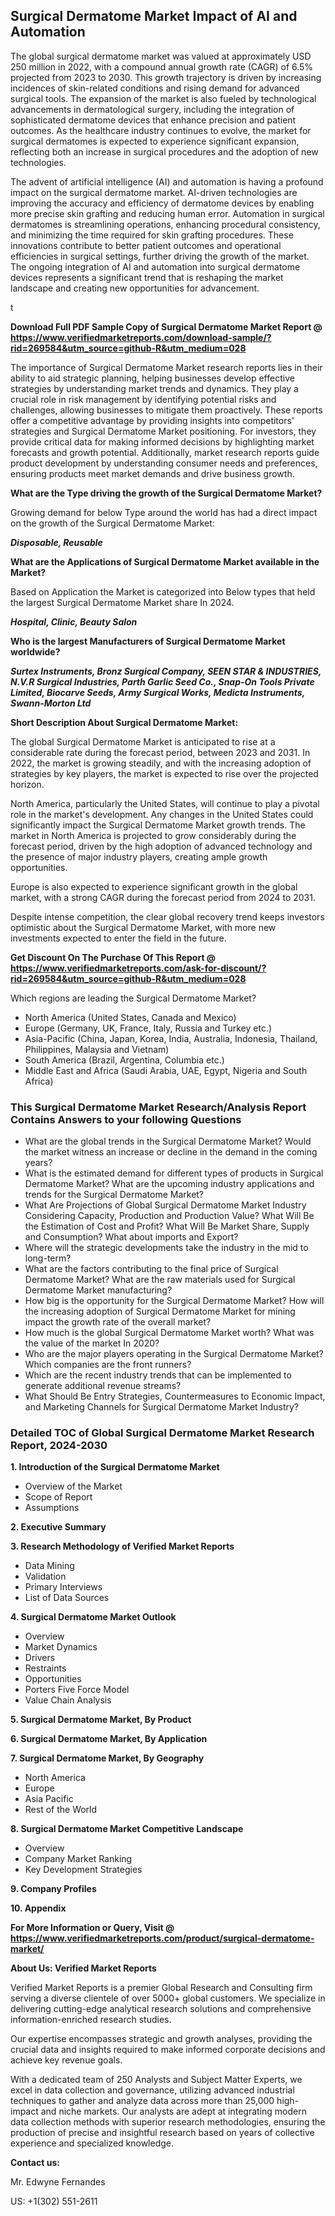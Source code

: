 <h2>Surgical Dermatome Market Impact of AI and Automation</h2><p>The global surgical dermatome market was valued at approximately USD 250 million in 2022, with a compound annual growth rate (CAGR) of 6.5% projected from 2023 to 2030. This growth trajectory is driven by increasing incidences of skin-related conditions and rising demand for advanced surgical tools. The expansion of the market is also fueled by technological advancements in dermatological surgery, including the integration of sophisticated dermatome devices that enhance precision and patient outcomes. As the healthcare industry continues to evolve, the market for surgical dermatomes is expected to experience significant expansion, reflecting both an increase in surgical procedures and the adoption of new technologies.</p><p>The advent of artificial intelligence (AI) and automation is having a profound impact on the surgical dermatome market. AI-driven technologies are improving the accuracy and efficiency of dermatome devices by enabling more precise skin grafting and reducing human error. Automation in surgical dermatomes is streamlining operations, enhancing procedural consistency, and minimizing the time required for skin grafting procedures. These innovations contribute to better patient outcomes and operational efficiencies in surgical settings, further driving the growth of the market. The ongoing integration of AI and automation into surgical dermatome devices represents a significant trend that is reshaping the market landscape and creating new opportunities for advancement.</p>t</p><p id="" class=""><strong>Download Full PDF Sample Copy of Surgical Dermatome Market Report @ <a href="https://www.verifiedmarketreports.com/download-sample/?rid=269584&utm_source=github-R&utm_medium=028" target="_blank">https://www.verifiedmarketreports.com/download-sample/?rid=269584&utm_source=github-R&utm_medium=028</a></strong></p><p>The importance of&nbsp;Surgical Dermatome Market research reports lies in their ability to aid strategic planning, helping businesses develop effective strategies by understanding market trends and dynamics. They play a crucial role in risk management by identifying potential risks and challenges, allowing businesses to mitigate them proactively. These reports offer a competitive advantage by providing insights into competitors' strategies and Surgical Dermatome Market positioning. For investors, they provide critical data for making informed decisions by highlighting market forecasts and growth potential. Additionally, market research reports guide product development by understanding consumer needs and preferences, ensuring products meet market demands and drive business growth.</p><p><strong>What are the&nbsp;Type driving the growth of the Surgical Dermatome Market?</strong></p><p id="" class="">Growing demand for below Type around the world has had a direct impact on the growth of the Surgical Dermatome Market:</p><em><strong>Disposable, Reusable</strong></em></p><strong>What are the&nbsp;Applications&nbsp;of Surgical Dermatome Market available in the Market?</strong></p><p id="" class="">Based on Application the Market is categorized into Below types that held the largest Surgical Dermatome Market share In 2024.</p><em><strong>Hospital, Clinic, Beauty Salon</strong></em></p><strong>Who is the largest Manufacturers of Surgical Dermatome Market worldwide?</strong></p><p><em><strong>Surtex Instruments, Bronz Surgical Company, SEEN STAR & INDUSTRIES, N.V.R Surgical Industries, Parth Garlic Seed Co., Snap-On Tools Private Limited, Biocarve Seeds, Army Surgical Works, Medicta Instruments, Swann-Morton Ltd</strong></em></p><p id="" class=""><strong>Short Description About Surgical Dermatome Market:</strong></p><p>The global Surgical Dermatome Market is anticipated to rise at a considerable rate during the forecast period, between 2023 and 2031. In 2022, the market is growing steadily, and with the increasing adoption of strategies by key players, the market is expected to rise over the projected horizon.</p><p>North America, particularly the United States, will continue to play a pivotal role in the market's development. Any changes in the United States could significantly impact the Surgical Dermatome Market growth trends. The market in North America is projected to grow considerably during the forecast period, driven by the high adoption of advanced technology and the presence of major industry players, creating ample growth opportunities.</p><p>Europe is also expected to experience significant growth in the global market, with a strong CAGR during the forecast period from 2024 to 2031.</p><p>Despite intense competition, the clear global recovery trend keeps investors optimistic about the Surgical Dermatome Market, with more new investments expected to enter the field in the future.</p><p id="" class=""><strong>Get Discount On The Purchase Of This Report @ <a href="https://www.verifiedmarketreports.com/ask-for-discount/?rid=269584&utm_source=github-R&utm_medium=028" target="_blank">https://www.verifiedmarketreports.com/ask-for-discount/?rid=269584&utm_source=github-R&utm_medium=028</a></strong></p>Which regions are leading the Surgical Dermatome Market?</p><ul><li>North America (United States, Canada and Mexico)</li><li>Europe (Germany, UK, France, Italy, Russia and Turkey etc.)</li><li>Asia-Pacific (China, Japan, Korea, India, Australia, Indonesia, Thailand, Philippines, Malaysia and Vietnam)</li><li>South America (Brazil, Argentina, Columbia etc.)</li><li>Middle East and Africa (Saudi Arabia, UAE, Egypt, Nigeria and South Africa)</li></ul><h3 id="" class="">This Surgical Dermatome Market Research/Analysis Report Contains Answers to your following Questions</h3><ul><li>What are the global trends in the Surgical Dermatome Market? Would the market witness an increase or decline in the demand in the coming years?</li><li>What is the estimated demand for different types of products in Surgical Dermatome Market? What are the upcoming industry applications and trends for the Surgical Dermatome Market?</li><li>What Are Projections of Global Surgical Dermatome Market Industry Considering Capacity, Production and Production Value? What Will Be the Estimation of Cost and Profit? What Will Be Market Share, Supply and Consumption? What about imports and Export?</li><li>Where will the strategic developments take the industry in the mid to long-term?</li><li>What are the factors contributing to the final price of Surgical Dermatome Market? What are the raw materials used for Surgical Dermatome Market manufacturing?</li><li>How big is the opportunity for the Surgical Dermatome Market? How will the increasing adoption of Surgical Dermatome Market for mining impact the growth rate of the overall market?</li><li>How much is the global Surgical Dermatome Market worth? What was the value of the market In 2020?</li><li>Who are the major players operating in the Surgical Dermatome Market? Which companies are the front runners?</li><li>Which are the recent industry trends that can be implemented to generate additional revenue streams?</li><li>What Should Be Entry Strategies, Countermeasures to Economic Impact, and Marketing Channels for Surgical Dermatome Market Industry?</li></ul><h3 id="" class="">Detailed TOC of Global Surgical Dermatome Market Research Report, 2024-2030</h3><p id="" class=""><strong>1. Introduction of the Surgical Dermatome Market</strong></p><ul><li>Overview of the Market</li><li>Scope of Report</li><li>Assumptions</li></ul><p id="" class=""><strong>2. Executive Summary</strong></p><p id="" class=""><strong>3. Research Methodology of Verified Market Reports</strong></p><ul><li>Data Mining</li><li>Validation</li><li>Primary Interviews</li><li>List of Data Sources</li></ul><p id="" class=""><strong>4. Surgical Dermatome Market Outlook</strong></p><ul><li>Overview</li><li>Market Dynamics</li><li>Drivers</li><li>Restraints</li><li>Opportunities</li><li>Porters Five Force Model</li><li>Value Chain Analysis</li></ul><p id="" class=""><strong>5. Surgical Dermatome Market, By Product</strong></p><p id="" class=""><strong>6. Surgical Dermatome Market, By Application</strong></p><p id="" class=""><strong>7. Surgical Dermatome Market, By Geography</strong></p><ul><li>North America</li><li>Europe</li><li>Asia Pacific</li><li>Rest of the World</li></ul><p id="" class=""><strong>8. Surgical Dermatome Market Competitive Landscape</strong></p><ul><li>Overview</li><li>Company Market Ranking</li><li>Key Development Strategies</li></ul><p id="" class=""><strong>9. Company Profiles</strong></p><p id="" class=""><strong>10. Appendix</strong></p><p id="" class=""><strong>For More Information or Query, Visit @ <a href="https://www.verifiedmarketreports.com/product/surgical-dermatome-market/" target="_blank">https://www.verifiedmarketreports.com/product/surgical-dermatome-market/</a></strong></p><p id="" class=""><strong>About Us: Verified Market Reports</strong></p><p id="" class="">Verified Market Reports is a premier Global Research and Consulting firm serving a diverse clientele of over 5000+ global customers. We specialize in delivering cutting-edge analytical research solutions and comprehensive information-enriched research studies.</p><p id="" class="">Our expertise encompasses strategic and growth analyses, providing the crucial data and insights required to make informed corporate decisions and achieve key revenue goals.</p><p id="" class="">With a dedicated team of 250 Analysts and Subject Matter Experts, we excel in data collection and governance, utilizing advanced industrial techniques to gather and analyze data across more than 25,000 high-impact and niche markets. Our analysts are adept at integrating modern data collection methods with superior research methodologies, ensuring the production of precise and insightful research based on years of collective experience and specialized knowledge.</p><p id="" class=""><strong>Contact us:</strong></p><p id="" class="">Mr. Edwyne Fernandes</p><p id="" class="">US: +1(302) 551-2611</p>